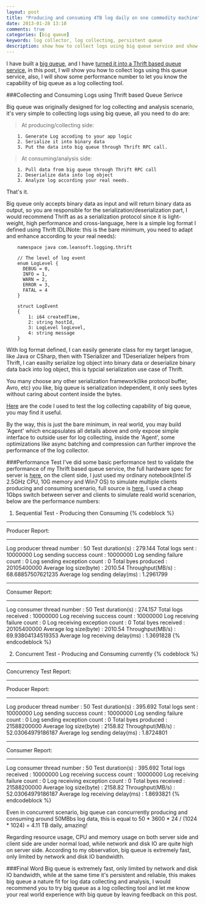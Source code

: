 ```yaml
---
layout: post
title: "Producing and consuming 4TB log daily on one commodity machine"
date: 2013-01-28 13:10
comments: true
categories: [big queue]
keywords: log collector, log collecting, persistent queue
description: show how to collect logs using big queue service and show performance test numbers.
---
```


I have built a [big queue](https://github.com/bulldog2011/bigqueue), and I have [turned it into a Thrift based queue service](http://bulldog2011.github.com/blog/2013/01/27/thrift-queue/), in this post, I will show you how to collect logs using this queue service, also, I will show some performance number to let you know the capability of big queue as a log collecting tool.

###Collecting and Consuming Logs using Thrift based Queue Serivce

Big queue was originally designed for log collecting and analysis scenario, it's very simple to collecting logs using big queue, all you need to do are:  

<!--more-->

>At producing/collecting side:  
	
		1. Generate Log accoding to your app logic  
		2. Serialize it into binary data  
        3. Put the data into big queue through Thrift RPC call. 

>At consuming/analysis side:  
	
		1. Pull data from big queue through Thrift RPC call  
        2. Deserialize data into log object  
        3. Analyze log according your real needs.

That's it.

Big queue only accepts binary data as input and will return binary data as output, so you are responsible for the serialization/deserialization part, I would recommend Thrift as as a serialization protocol since it is light-weight, high performance and cross-language, here is a simple log format I defined using Thrift IDL(Note: this is the bare minimum, you need to adapt and enhance according to your real needs):

		namespace java com.leansoft.logging.thrift
		
		// The level of log event
		enum LogLevel {
		  DEBUG = 0,
		  INFO = 1,
		  WARN = 2,
		  ERROR = 3,
		  FATAL = 4
		}
		
		struct LogEvent
		{
		    1: i64 createdTime,
		    2: string hostId,
		    3: LogLevel logLevel,
		    4: string message
		}


With log format defined, I can easily generate class for my target lanague, like Java or CSharp, then with TSerializer and TDeserializer helpers from Thrift, I can easilty serialize log object into binary data or deserialize binary data back into log object, this is typcial serialization use case of Thrift.

You many choose any other serialization framework(like protocol buffer, Avro, etc) you like, big queue is serialization independent, it only sees bytes without caring about content inside the bytes.

[Here](https://github.com/bulldog2011/bigqueue/tree/master/samples/thriftqueue/src/com/leansoft/thriftqueue/load) are the code I used to test the log collecting capability of big queue, you may find it useful.

By the way, this is just the bare minimum, in real world, you may build 'Agent' which encapsulates all details above and only expose simple interface to outside user for log collecting, inside the 'Agent', some optimizations like async batching and compression can further improve the performance of the log collector.

###Performance Test
I've did some basic performance test to validate the performance of my Thrift based queue service, the full hardware spec for server is [here](http://bulldog2011.github.com/lab/), on the client side, I just used my ordinary notebook(Intel i5 2.5GHz CPU, 10G memory and Win7 OS) to simulate multiple clients producing and consuming scenario, full source is [here](https://github.com/bulldog2011/bigqueue/tree/master/samples/thriftqueue/src/com/leansoft/thriftqueue/load), I used a cheap 1Gbps switch between server and clients to simulate reald world scenarion, below are the performance numbers:

1. Sequential Test - Producing then Consuming
{% codeblock %}
*******************************************************
Producer Report:
*******************************************************
Log producer thread number : 50
Test duration(s) : 279.144
Total logs sent : 10000000
Log sending success count : 10000000
Log sending failure count : 0
Log sending exception count : 0
Total byes produced : 20105400000
Average log size(byte) : 2010.54
Throughput(MB/s) : 68.68857507621235
Average log sending delay(ms) : 1.2961799

*******************************************************
Consumer Report:
*******************************************************
Log consumer thread number : 50
Test duration(s) : 274.157
Total logs received : 10000000
Log receiving success count : 10000000
Log receiving failure count : 0
Log receiving exception count : 0
Total byes received : 20105400000
Average log size(byte) : 2010.54
Throughput(MB/s) : 69.93804134519353
Average log receiving delay(ms) : 1.3691828
{% endcodeblock %}

2. Concurrent Test - Producing and Consuming currently
{% codeblock %}
*******************************************************
Concurrency Test Report:
*******************************************************
Producer Report:
*******************************************************
Log producer thread number : 50
Test duration(s) : 395.692
Total logs sent : 10000000
Log sending success count : 10000000
Log sending failure count : 0
Log sending exception count : 0
Total byes produced : 21588200000
Average log size(byte) : 2158.82
Throughput(MB/s) : 52.03064979186187
Average log sending delay(ms) : 1.8724801

*******************************************************
Consumer Report:
*******************************************************
Log consumer thread number : 50
Test duration(s) : 395.692
Total logs received : 10000000
Log receiving success count : 10000000
Log receiving failure count : 0
Log receiving exception count : 0
Total byes received : 21588200000
Average log size(byte) : 2158.82
Throughput(MB/s) : 52.03064979186187
Average log receiving delay(ms) : 1.8693821
{% endcodeblock %}

Even in concurrent scenario, big queue can concurrently producing and consuming around 50MBbs log data, this is equal to 50 * 3600 * 24 / (1024 * 1024) = 4.11 TB daily, amazing!

Regarding resource usage, CPU and memory usage on both server side and client side are under normal load, while network and disk IO are quite high on server side.
According to my observation, big queue is extremely fast, only limited by network and disk IO bandwidth.


###Final Word
Big queue is extremely fast, only limited by network and disk IO bandwidth, while at the same time it's persistent and reliable, this makes big queue a nature fit for log data collecting and analysis, I would recommend you to try big queue as a log collecting tool and let me know your real world experience with big queue by leaving feedback on this post.

